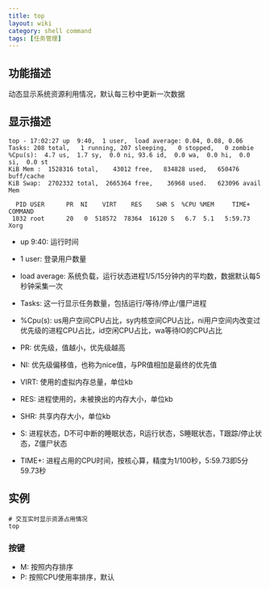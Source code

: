 ```yaml
---
title: top
layout: wiki
category: shell command
tags: [任务管理]
---
```


## 功能描述

动态显示系统资源利用情况，默认每三秒中更新一次数据


## 显示描述

~~~
top - 17:02:27 up  9:40,  1 user,  load average: 0.04, 0.08, 0.06
Tasks: 208 total,   1 running, 207 sleeping,   0 stopped,   0 zombie
%Cpu(s):  4.7 us,  1.7 sy,  0.0 ni, 93.6 id,  0.0 wa,  0.0 hi,  0.0 si,  0.0 st
KiB Mem :  1528316 total,    43012 free,   834828 used,   650476 buff/cache
KiB Swap:  2702332 total,  2665364 free,    36968 used.   623096 avail Mem

  PID USER      PR  NI    VIRT    RES    SHR S  %CPU %MEM     TIME+ COMMAND
 1032 root      20   0  518572  78364  16120 S   6.7  5.1   5:59.73 Xorg
~~~


* up  9:40: 运行时间
* 1 user: 登录用户数量
* load average: 系统负载，运行状态进程1/5/15分钟内的平均数，数据默认每5秒钟采集一次
* Tasks: 这一行显示任务数量，包括运行/等待/停止/僵尸进程
* %Cpu(s): us用户空间CPU占比，sy内核空间CPU占比，ni用户空间内改变过优先级的进程CPU占比，id空闲CPU占比，wa等待IO的CPU占比

* PR: 优先级，值越小，优先级越高
* NI: 优先级偏移值，也称为nice值，与PR值相加是最终的优先值
* VIRT: 使用的虚拟内存总量，单位kb
* RES: 进程使用的，未被换出的内存大小，单位kb
* SHR: 共享内存大小，单位kb
* S: 进程状态，D不可中断的睡眠状态，R运行状态，S睡眠状态，T跟踪/停止状态，Z僵尸状态
* TIME+: 进程占用的CPU时间，按核心算，精度为1/100秒，5:59.73即5分59.73秒


## 实例

~~~
# 交互实时显示资源占用情况
top
~~~

### 按键

* M: 按照内存排序
* P: 按照CPU使用率排序，默认





